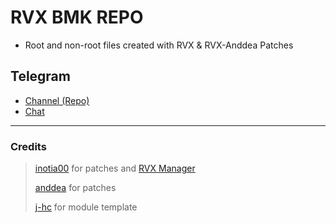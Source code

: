 # RVX BMK REPO
- Root and non-root files created with RVX & RVX-Anddea Patches

## Telegram
- [Channel (Repo)](https://t.me/rvx_bmk_repo)
- [Chat](https://t.me/rvx_bmk_chat)
---
### Credits
> [inotia00](https://github.com/inotia00/revanced-patches) for patches and [RVX Manager](https://github.com/inotia00/revanced-manager)
>
> [anddea](https://github.com/anddea/revanced-patches) for patches
>
> [j-hc](https://github.com/j-hc/revanced-magisk-module) for module template
